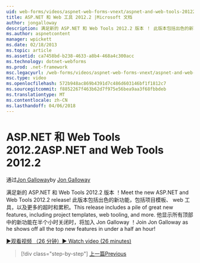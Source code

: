 ```yaml
---
uid: web-forms/videos/aspnet-web-forms-vnext/aspnet-and-web-tools-20122
title: ASP.NET 和 Web 工具 2012.2 |Microsoft 文档
author: jongalloway
description: 满足新的 ASP.NET 和 Web Tools 2012.2 版本 ！ 此版本包括出色的新功能，包括项目模板、 web 工具，以及更多的超时和累积。 Jo...
ms.author: aspnetcontent
manager: wpickett
ms.date: 02/18/2013
ms.topic: article
ms.assetid: ca7458bd-b238-4633-a8b4-468a4c300acc
ms.technology: dotnet-webforms
ms.prod: .net-framework
msc.legacyurl: /web-forms/videos/aspnet-web-forms-vnext/aspnet-and-web-tools-20122
msc.type: video
ms.openlocfilehash: 572b948ac869b4391d7c486d603146bf1f1812c7
ms.sourcegitcommit: f8852267f463b62d7f975e56bea9aa3f68fbbdeb
ms.translationtype: MT
ms.contentlocale: zh-CN
ms.lasthandoff: 04/06/2018
---
```

<a name="aspnet-and-web-tools-20122"></a><span data-ttu-id="f2d82-105">ASP.NET 和 Web Tools 2012.2</span><span class="sxs-lookup"><span data-stu-id="f2d82-105">ASP.NET and Web Tools 2012.2</span></span>
====================
<span data-ttu-id="f2d82-106">通过[Jon Galloway](https://github.com/jongalloway)</span><span class="sxs-lookup"><span data-stu-id="f2d82-106">by [Jon Galloway](https://github.com/jongalloway)</span></span>

<span data-ttu-id="f2d82-107">满足新的 ASP.NET 和 Web Tools 2012.2 版本 ！</span><span class="sxs-lookup"><span data-stu-id="f2d82-107">Meet the new ASP.NET and Web Tools 2012.2 release!</span></span> <span data-ttu-id="f2d82-108">此版本包括出色的新功能，包括项目模板、 web 工具，以及更多的超时和累积。</span><span class="sxs-lookup"><span data-stu-id="f2d82-108">This release includes a pile of great new features, including project templates, web tooling, and more.</span></span> <span data-ttu-id="f2d82-109">他显示所有顶部中的新功能在半个小时关闭时，将加入 Jon Galloway ！</span><span class="sxs-lookup"><span data-stu-id="f2d82-109">Join Jon Galloway as he shows off all the top new features in under a half an hour!</span></span>

[<span data-ttu-id="f2d82-110">&#9654;观看视频 （26 分钟）</span><span class="sxs-lookup"><span data-stu-id="f2d82-110">&#9654; Watch video (26 minutes)</span></span>](https://channel9.msdn.com/Blogs/ASP-NET-Site-Videos/aspnet-and-web-tools-20122)

> [!div class="step-by-step"]
> [<span data-ttu-id="f2d82-111">上一篇</span><span class="sxs-lookup"><span data-stu-id="f2d82-111">Previous</span></span>](getting-started-with-the-next-version-of-aspnet.md)
